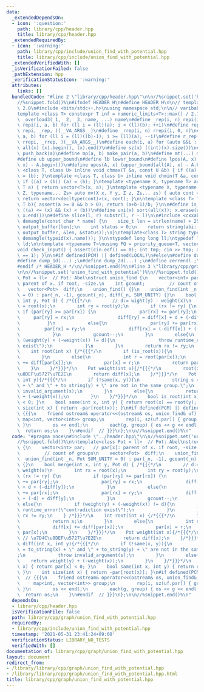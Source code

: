 ```yaml
---
data:
  _extendedDependsOn:
  - icon: ':question:'
    path: library/cpp/header.hpp
    title: library/cpp/header.hpp
  _extendedRequiredBy:
  - icon: ':warning:'
    path: library/cpp/include/union_find_with_potential.hpp
    title: library/cpp/include/union_find_with_potential.hpp
  _extendedVerifiedWith: []
  _isVerificationFailed: false
  _pathExtension: hpp
  _verificationStatusIcon: ':warning:'
  attributes:
    links: []
  bundledCode: "#line 2 \"library/cpp/header.hpp\"\n\n//%snippet.set('header')%\n\
    //%snippet.fold()%\n#ifndef HEADER_H\n#define HEADER_H\n\n// template version\
    \ 2.0\n#include <bits/stdc++.h>\nusing namespace std;\n\n// varibable settings\n\
    template <class T> constexpr T inf = numeric_limits<T>::max() / 2.1;\n\n#define\
    \ _overload3(_1, _2, _3, name, ...) name\n#define _rep(i, n) repi(i, 0, n)\n#define\
    \ repi(i, a, b) for (ll i = (ll)(a); i < (ll)(b); ++i)\n#define rep(...) _overload3(__VA_ARGS__,\
    \ repi, _rep, )(__VA_ARGS__)\n#define _rrep(i, n) rrepi(i, 0, n)\n#define rrepi(i,\
    \ a, b) for (ll i = (ll)((b)-1); i >= (ll)(a); --i)\n#define r_rep(...) _overload3(__VA_ARGS__,\
    \ rrepi, _rrep, )(__VA_ARGS__)\n#define each(i, a) for (auto &&i : a)\n#define\
    \ all(x) (x).begin(), (x).end()\n#define sz(x) ((int)(x).size())\n#define pb(a)\
    \ push_back(a)\n#define mp(a, b) make_pair(a, b)\n#define mt(...) make_tuple(__VA_ARGS__)\n\
    #define ub upper_bound\n#define lb lower_bound\n#define lpos(A, x) (lower_bound(all(A),\
    \ x) - A.begin())\n#define upos(A, x) (upper_bound(all(A), x) - A.begin())\ntemplate\
    \ <class T, class U> inline void chmax(T &a, const U &b) { if ((a) < (b)) (a)\
    \ = (b); }\ntemplate <class T, class U> inline void chmin(T &a, const U &b) {\
    \ if ((a) > (b)) (a) = (b); }\ntemplate <typename X, typename T> auto mv(X x,\
    \ T a) { return vector<T>(x, a); }\ntemplate <typename X, typename Y, typename\
    \ Z, typename... Zs> auto mv(X x, Y y, Z z, Zs... zs) { auto cont = mv(y, z, zs...);\
    \ return vector<decltype(cont)>(x, cont); }\n\ntemplate <class T> T cdiv(T a,\
    \ T b){ assert(a >= 0 && b > 0); return (a+b-1)/b; }\n\n#define is_in(x, a, b)\
    \ ((a) <= (x) && (x) < (b))\n#define uni(x) sort(all(x)); x.erase(unique(all(x)),\
    \ x.end())\n#define slice(l, r) substr(l, r - l)\n\n#include <cxxabi.h>\nstring\
    \ demangle(const char * name) {\n    size_t len = strlen(name) + 256;\n    char\
    \ output_buffer[len];\n    int status = 0;\n    return string(abi::__cxa_demangle(name,\
    \ output_buffer, &len, &status));\n}\ntemplate<class T> string type(T x){ return\
    \ demangle(typeid(x).name()); }\n\ntypedef long long ll;\ntypedef long double\
    \ ld;\n\ntemplate <typename T>\nusing PQ = priority_queue<T, vector<T>, greater<T>>;\n\
    void check_input() { assert(cin.eof() == 0); int tmp; cin >> tmp; assert(cin.eof()\
    \ == 1); }\n\n#if defined(PCM) || defined(LOCAL)\n#else\n#define dump(...) ;\n\
    #define dump_1d(...) ;\n#define dump_2d(...) ;\n#define cerrendl ;\n#endif\n\n\
    #endif /* HEADER_H */\n//%snippet.end()%\n#line 3 \"library/cpp/graph/union_find_with_potential.hpp\"\
    \n\n//%snippet.set('union_find_with_potential')%\n//%snippet.fold()%\n\ntemplate<class\
    \ Pot = ll>  // Pot: Abel\nstruct union_find {\n    vector<int> par;   // par[x]:\
    \ parent of x. if root, -size.\n    int gcount;         // count of groups\n \
    \   vector<Pot>  diff;\n    union_find() {}\n    union_find(int _n, Pot SUM_UNITY\
    \ = 0) : par(_n, -1), gcount(_n), diff(_n, SUM_UNITY) {}\n    bool merge(int x,\
    \ int y, Pot d) { /*{{{*/\n        // d:= wight(y) - weight(x)\n        int rx\
    \ = root(x);\n        int ry = root(y);\n        if (rx != ry) {\n           \
    \ if (par[ry] >= par[rx]) {\n                par[rx] += par[ry];\n           \
    \     par[ry] = rx;\n                diff[ry] = diff[x] + d + (-diff[y]);\n  \
    \          }\n            else{\n                par[ry] += par[rx];\n       \
    \         par[rx] = ry;\n                diff[rx] = (-diff[x]) + (-d) + diff[y];\n\
    \            }\n            gcount--;\n        }\n        else{\n            if\
    \ (weight(y) + (-weight(x)) != d){\n                throw runtime_error(\"contradiction\
    \ exist\");\n            }\n        }\n        return rx != ry;\n    } /*}}}*/\n\
    \    int root(int x) {/*{{{*/\n        if (is_root(x)){\n            return x;\n\
    \        }\n        else{\n            int r = root(par[x]);\n            diff[x]\
    \ += diff[par[x]];\n            par[x] = r;\n            return par[x];\n    \
    \    }\n    }/*}}}*/\n    Pot weight(int x){/*{{{*/\n        root(x); // \u7D4C\
    \u8DEF\u5727\u7E2E\n        return diff[x];\n    }/*}}}*/\n    Pot diff(int x,\
    \ int y){/*{{{*/\n        if (!same(x, y)){\n            string s = to_string(x)\
    \ + \" and \" + to_string(y) + \" are not in the same group.\";\n            throw\
    \ invalid_argument(s);\n        }\n        else{\n            return weight(y)\
    \ + (-weight(x));\n        }\n    }/*}}}*/\n    bool is_root(int x) { return par[x]\
    \ < 0; }\n    bool same(int x, int y) { return root(x) == root(y); }\n    int\
    \ size(int x) { return -par[root(x)]; }\n#if defined(PCM) || defined(LOCAL)  //\
    \ {{{\n    friend ostream& operator<<(ostream& os, union_find& uf) {\n       \
    \ map<int, vector<int>> group;\n        rep(i, sz(uf.par)) { group[uf.root(i)].pb(i);\
    \ }\n        os << endl;\n        each(g, group) { os << g << endl; }\n      \
    \  return os;\n    }\n#endif  // }}}\n};\n\n//%snippet.end()%\n"
  code: "#pragma once\n#include \"../header.hpp\"\n\n//%snippet.set('union_find_with_potential')%\n\
    //%snippet.fold()%\n\ntemplate<class Pot = ll>  // Pot: Abel\nstruct union_find\
    \ {\n    vector<int> par;   // par[x]: parent of x. if root, -size.\n    int gcount;\
    \         // count of groups\n    vector<Pot>  diff;\n    union_find() {}\n  \
    \  union_find(int _n, Pot SUM_UNITY = 0) : par(_n, -1), gcount(_n), diff(_n, SUM_UNITY)\
    \ {}\n    bool merge(int x, int y, Pot d) { /*{{{*/\n        // d:= wight(y) -\
    \ weight(x)\n        int rx = root(x);\n        int ry = root(y);\n        if\
    \ (rx != ry) {\n            if (par[ry] >= par[rx]) {\n                par[rx]\
    \ += par[ry];\n                par[ry] = rx;\n                diff[ry] = diff[x]\
    \ + d + (-diff[y]);\n            }\n            else{\n                par[ry]\
    \ += par[rx];\n                par[rx] = ry;\n                diff[rx] = (-diff[x])\
    \ + (-d) + diff[y];\n            }\n            gcount--;\n        }\n       \
    \ else{\n            if (weight(y) + (-weight(x)) != d){\n                throw\
    \ runtime_error(\"contradiction exist\");\n            }\n        }\n        return\
    \ rx != ry;\n    } /*}}}*/\n    int root(int x) {/*{{{*/\n        if (is_root(x)){\n\
    \            return x;\n        }\n        else{\n            int r = root(par[x]);\n\
    \            diff[x] += diff[par[x]];\n            par[x] = r;\n            return\
    \ par[x];\n        }\n    }/*}}}*/\n    Pot weight(int x){/*{{{*/\n        root(x);\
    \ // \u7D4C\u8DEF\u5727\u7E2E\n        return diff[x];\n    }/*}}}*/\n    Pot\
    \ diff(int x, int y){/*{{{*/\n        if (!same(x, y)){\n            string s\
    \ = to_string(x) + \" and \" + to_string(y) + \" are not in the same group.\"\
    ;\n            throw invalid_argument(s);\n        }\n        else{\n        \
    \    return weight(y) + (-weight(x));\n        }\n    }/*}}}*/\n    bool is_root(int\
    \ x) { return par[x] < 0; }\n    bool same(int x, int y) { return root(x) == root(y);\
    \ }\n    int size(int x) { return -par[root(x)]; }\n#if defined(PCM) || defined(LOCAL)\
    \  // {{{\n    friend ostream& operator<<(ostream& os, union_find& uf) {\n   \
    \     map<int, vector<int>> group;\n        rep(i, sz(uf.par)) { group[uf.root(i)].pb(i);\
    \ }\n        os << endl;\n        each(g, group) { os << g << endl; }\n      \
    \  return os;\n    }\n#endif  // }}}\n};\n\n//%snippet.end()%\n"
  dependsOn:
  - library/cpp/header.hpp
  isVerificationFile: false
  path: library/cpp/graph/union_find_with_potential.hpp
  requiredBy:
  - library/cpp/include/union_find_with_potential.hpp
  timestamp: '2021-05-31 23:41:24+09:00'
  verificationStatus: LIBRARY_NO_TESTS
  verifiedWith: []
documentation_of: library/cpp/graph/union_find_with_potential.hpp
layout: document
redirect_from:
- /library/library/cpp/graph/union_find_with_potential.hpp
- /library/library/cpp/graph/union_find_with_potential.hpp.html
title: library/cpp/graph/union_find_with_potential.hpp
---
```

